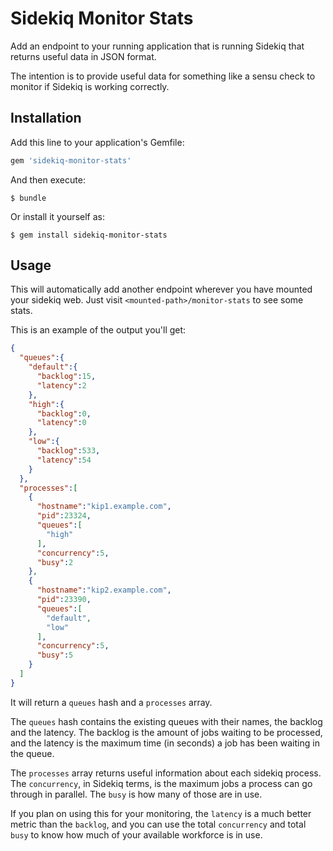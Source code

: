 # Sidekiq Monitor Stats

Add an endpoint to your running application that is running Sidekiq that
returns useful data in JSON format.

The intention is to provide useful data for something like a sensu check
to monitor if Sidekiq is working correctly.

## Installation

Add this line to your application's Gemfile:

```ruby
gem 'sidekiq-monitor-stats'
```

And then execute:

    $ bundle

Or install it yourself as:

    $ gem install sidekiq-monitor-stats

## Usage

This will automatically add another endpoint wherever you have mounted
your sidekiq web. Just visit `<mounted-path>/monitor-stats` to see some stats.

This is an example of the output you'll get:

```json
{
  "queues":{
    "default":{
      "backlog":15,
      "latency":2
    },
    "high":{
      "backlog":0,
      "latency":0
    },
    "low":{
      "backlog":533,
      "latency":54
    }
  },
  "processes":[
    {
      "hostname":"kip1.example.com",
      "pid":23324,
      "queues":[
        "high"
      ],
      "concurrency":5,
      "busy":2
    },
    {
      "hostname":"kip2.example.com",
      "pid":23390,
      "queues":[
        "default",
        "low"
      ],
      "concurrency":5,
      "busy":5
    }
  ]
}
```

It will return a `queues` hash and a `processes` array.

The `queues` hash contains the existing queues with their names, the backlog
and the latency. The backlog is the amount of jobs waiting to be processed,
and the latency is the maximum time (in seconds) a job has been waiting in
the queue.

The `processes` array returns useful information about each sidekiq process.
The `concurrency`, in Sidekiq terms, is the maximum jobs a process can go
through in parallel. The `busy` is how many of those are in use.

If you plan on using this for your monitoring, the `latency` is a much
better metric than the `backlog`, and you can use the total `concurrency` and
total `busy` to know how much of your available workforce is in use.
